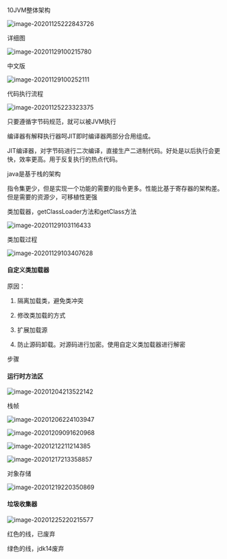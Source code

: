 10JVM整体架构

![image-20201125222843726](JVM架构.assets/image-20201125222843726.png)

详细图

![image-20201129100215780](JVM架构.assets/image-20201129100215780.png)



中文版

![image-20201129100252111](JVM架构.assets/image-20201129100252111.png)

代码执行流程

![image-20201125223323375](JVM架构.assets/image-20201125223323375.png)

只要遵循字节码规范，就可以被JVM执行

编译器有解释执行器呵JIT即时编译器两部分合用组成。

JIT编译器，对字节码进行二次编译，直接生产二进制代码。好处是以后执行会更快，效率更高。用于反复执行的热点代码。



java是基于栈的架构

指令集更少，但是实现一个功能的需要的指令更多。性能比基于寄存器的架构差。但是需要的资源少，可移植性更强



类加载器，getClassLoader方法和getClass方法

![image-20201129103116433](JVM架构.assets/image-20201129103116433.png)

类加载过程

![image-20201129103407628](JVM架构.assets/image-20201129103407628.png)

#### 自定义类加载器

原因：

1. 隔离加载类，避免类冲突

2. 修改类加载的方式

3. 扩展加载源

4. 防止源码卸载。对源码进行加密。使用自定义类加载器进行解密

   

步骤

####    运行时方法区

![image-20201204213522142](JVM架构.assets/image-20201204213522142.png)



栈帧

![image-20201206224103947](JVM架构.assets/image-20201206224103947.png)





![image-20201209091620968](JVM架构.assets/image-20201209091620968.png)





![image-20201212211214385](JVM架构.assets/image-20201212211214385.png)

 

![image-20201217213358857](JVM架构.assets/image-20201217213358857.png)



对象存储

![image-20201219220350869](JVM架构.assets/image-20201219220350869.png)



#### 垃圾收集器

![image-20201225220215577](JVM架构.assets/image-20201225220215577.png)

红色的线，已废弃

绿色的线，jdk14废弃